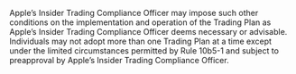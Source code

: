 Apple’s Insider Trading Compliance Officer may impose such other conditions on the implementation
and operation of the Trading Plan as Apple’s Insider Trading Compliance Officer deems necessary or
advisable. Individuals may not adopt more than one Trading Plan at a time except under the limited
circumstances permitted by Rule 10b5-1 and subject to preapproval by Apple’s Insider Trading
Compliance Officer.